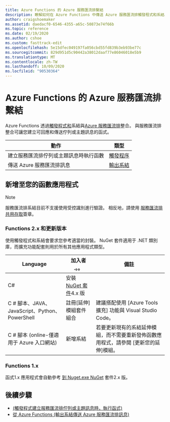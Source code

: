 ```yaml
---
title: Azure Functions 的 Azure 服務匯流排繫結
description: 瞭解如何在 Azure Functions 中傳送 Azure 服務匯流排觸發程式和系結。
author: craigshoemaker
ms.assetid: daedacf0-6546-4355-a65c-50873e74f66b
ms.topic: reference
ms.date: 02/19/2020
ms.author: cshoe
ms.custom: fasttrack-edit
ms.openlocfilehash: 5e15dfec049197fa056cbd55fd839b3eb93be77c
ms.sourcegitcommit: 829d951d5c90442a38012daaf77e86046018e5b9
ms.translationtype: MT
ms.contentlocale: zh-TW
ms.lasthandoff: 10/09/2020
ms.locfileid: "90530364"
---
```

# <a name="azure-service-bus-bindings-for-azure-functions"></a>Azure Functions 的 Azure 服務匯流排繫結

Azure Functions 透過[觸發程式和](./functions-triggers-bindings.md)系結與[Azure 服務匯流排](https://azure.microsoft.com/services/service-bus)整合。 與服務匯流排整合可讓您建立可回應和傳送佇列或主題訊息的函式。

| 動作 | 類型 |
|---------|---------|
| 建立服務匯流排佇列或主題訊息時執行函數 | [觸發程序](./functions-bindings-service-bus-trigger.md) |
| 傳送 Azure 服務匯流排訊息 |[輸出系結](./functions-bindings-service-bus-output.md) |

## <a name="add-to-your-functions-app"></a>新增至您的函數應用程式

> [!NOTE]
> 服務匯流排系結目前不支援使用受控識別進行驗證。 相反地，請使用 [服務匯流排共用存取](../service-bus-messaging/service-bus-authentication-and-authorization.md#shared-access-signature)簽章。

### <a name="functions-2x-and-higher"></a>Functions 2.x 和更新版本

使用觸發程式和系結會要求您參考適當的封裝。 NuGet 套件適用于 .NET 類別庫，而擴充功能配套則用於所有其他應用程式類型。

| Language                                        | 加入者 .。。                                   | 備註 
|-------------------------------------------------|---------------------------------------------|-------------|
| C#                                              | 安裝 [NuGet 套件]4.x 版 | |
| C # 腳本、JAVA、JavaScript、Python、PowerShell | 註冊[延伸]模組套件組合          | 建議搭配使用 [Azure Tools 擴充] 功能與 Visual Studio Code。 |
| C # 腳本 (online-僅適用于 Azure 入口網站)          | 新增系結                            | 若要更新現有的系結延伸模組，而不需要重新發佈函數應用程式，請參閱 [更新您的延伸]模組。 |

[Nuget 套件]: https://www.nuget.org/packages/Microsoft.Azure.WebJobs.Extensions.ServiceBus/
[core tools]: ./functions-run-local.md
[延伸模組套件組合]: ./functions-bindings-register.md#extension-bundles
[更新您的延伸模組]: ./install-update-binding-extensions-manual.md
[Azure Tools 擴充功能]: https://marketplace.visualstudio.com/items?itemName=ms-vscode.vscode-node-azure-pack

### <a name="functions-1x"></a>Functions 1.x

函式1.x 應用程式會自動參考 [到 Nuget.exe NuGet](https://www.nuget.org/packages/Microsoft.Azure.WebJobs) 套件2.x 版。

## <a name="next-steps"></a>後續步驟

- [ (觸發程式建立服務匯流排佇列或主題訊息時，執行函式) ](./functions-bindings-service-bus-trigger.md)
- [從 Azure Functions (輸出系結傳送 Azure 服務匯流排訊息) ](./functions-bindings-service-bus-output.md)
